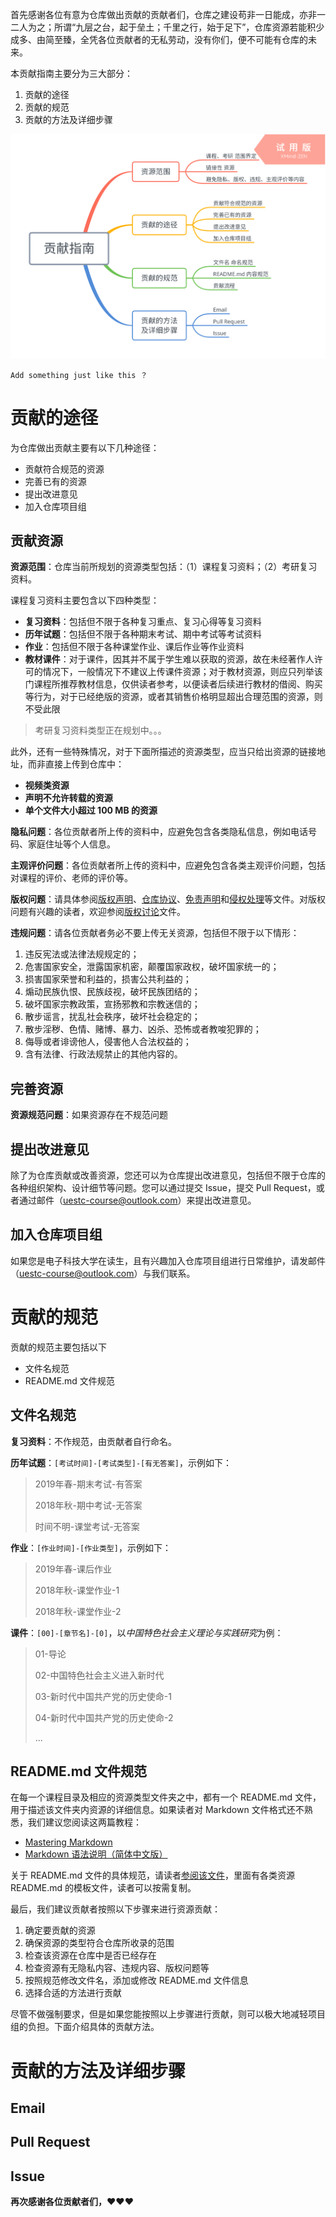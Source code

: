 首先感谢各位有意为仓库做出贡献的贡献者们，仓库之建设苟非一日能成，亦非一二人为之；所谓“九层之台，起于垒土；千里之行，始于足下”，仓库资源若能积少成多、由简至臻，全凭各位贡献者的无私劳动，没有你们，便不可能有仓库的未来。

本贡献指南主要分为三大部分：

1. 贡献的途径
2. 贡献的规范
3. 贡献的方法及详细步骤

![贡献指南大纲](./img/贡献指南.png)

    Add something just like this ？

# 贡献的途径

为仓库做出贡献主要有以下几种途径：

- 贡献符合规范的资源
- 完善已有的资源
- 提出改进意见
- 加入仓库项目组

## 贡献资源

**资源范围**：仓库当前所规划的资源类型包括：（1）课程复习资料；（2）考研复习资料。

课程复习资料主要包含以下四种类型：

- **复习资料**：包括但不限于各种复习重点、复习心得等复习资料
- **历年试题**：包括但不限于各种期末考试、期中考试等考试资料
- **作业**：包括但不限于各种课堂作业、课后作业等作业资料
- **教材课件**：对于课件，因其并不属于学生难以获取的资源，故在未经著作人许可的情况下，一般情况下不建议上传课件资源；对于教材资源，则应只列举该门课程所推荐教材信息，仅供读者参考，以便读者后续进行教材的借阅、购买等行为，对于已经绝版的资源，或者其销售价格明显超出合理范围的资源，则不受此限

> 考研复习资料类型正在规划中。。。

此外，还有一些特殊情况，对于下面所描述的资源类型，应当只给出资源的链接地址，而非直接上传到仓库中：

- **视频类资源**
- **声明不允许转载的资源**
- **单个文件大小超过 100 MB 的资源**

**隐私问题**：各位贡献者所上传的资料中，应避免包含各类隐私信息，例如电话号码、家庭住址等个人信息。

**主观评价问题**：各位贡献者所上传的资料中，应避免包含各类主观评价问题，包括对课程的评价、老师的评价等。

**版权问题**：请具体参阅[版权声明](./版权声明.md)、[仓库协议](../LICENSE)、[免责声明](./免责声明.md)和[侵权处理](./侵权处理.md)等文件。对版权问题有兴趣的读者，欢迎参阅[版权讨论](./版权讨论.md)文件。

**违规问题**：请各位贡献者务必不要上传无关资源，包括但不限于以下情形：

1. 违反宪法或法律法规规定的；
2. 危害国家安全，泄露国家机密，颠覆国家政权，破坏国家统一的；
3. 损害国家荣誉和利益的，损害公共利益的；
4. 煽动民族仇恨、民族歧视，破坏民族团结的；
5. 破坏国家宗教政策，宣扬邪教和宗教迷信的；
6. 散步谣言，扰乱社会秩序，破坏社会稳定的；
7. 散步淫秽、色情、赌博、暴力、凶杀、恐怖或者教唆犯罪的；
8. 侮辱或者诽谤他人，侵害他人合法权益的；
9. 含有法律、行政法规禁止的其他内容的。

## 完善资源

**资源规范问题**：如果资源存在不规范问题

## 提出改进意见

除了为仓库贡献或改善资源，您还可以为仓库提出改进意见，包括但不限于仓库的各种组织架构、设计细节等问题。您可以通过提交 Issue，提交 Pull Request，或者通过邮件（uestc-course@outlook.com）来提出改进意见。

## 加入仓库项目组

如果您是电子科技大学在读生，且有兴趣加入仓库项目组进行日常维护，请发邮件（uestc-course@outlook.com）与我们联系。

# 贡献的规范

贡献的规范主要包括以下

- 文件名规范
- README.md 文件规范

## 文件名规范

**复习资料**：不作规范，由贡献者自行命名。

**历年试题**：`[考试时间]-[考试类型]-[有无答案]`，示例如下：

> 2019年春-期末考试-有答案
> 
> 2018年秋-期中考试-无答案
> 
> 时间不明-课堂考试-无答案

**作业**：`[作业时间]-[作业类型]`，示例如下：

> 2019年春-课后作业
> 
> 2018年秋-课堂作业-1
> 
> 2018年秋-课堂作业-2

**课件**：`[00]-[章节名]-[0]`，以*中国特色社会主义理论与实践研究*为例：

> 01-导论
>
> 02-中国特色社会主义进入新时代
> 
> 03-新时代中国共产党的历史使命-1
> 
> 04-新时代中国共产党的历史使命-2
> 
> ...

## README.md 文件规范

在每一个课程目录及相应的资源类型文件夹之中，都有一个 README.md 文件，用于描述该文件夹内资源的详细信息。如果读者对 Markdown 文件格式还不熟悉，我们建议您阅读这两篇教程：

- [Mastering Markdown](https://guides.github.com/features/mastering-markdown/)
- [Markdown 语法说明（简体中文版）](https://www.appinn.com/markdown/)

关于 README.md 文件的具体规范，请读者[参阅该文件](./模板/README.md)，里面有各类资源 README.md 的模板文件，读者可以按需复制。

最后，我们建议贡献者按照以下步骤来进行资源贡献：

1. 确定要贡献的资源
2. 确保资源的类型符合仓库所收录的范围
3. 检查该资源在仓库中是否已经存在
4. 检查资源有无隐私内容、违规内容、版权问题等
5. 按照规范修改文件名，添加或修改 README.md 文件信息
6. 选择合适的方法进行贡献

尽管不做强制要求，但是如果您能按照以上步骤进行贡献，则可以极大地减轻项目组的负担。下面介绍具体的贡献方法。

# 贡献的方法及详细步骤

## Email

## Pull Request

## Issue


**再次感谢各位贡献者们，:heart::heart::heart:**
